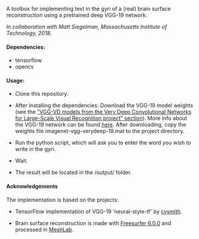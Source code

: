 A toolbox for implementing text in the gyri of a (real) brain surface reconstruction using a pretrained deep VGG-19 network.

*In collaboration with Matt Siegelman, Massachusetts Institute of Technology, 2018.*

#### Dependencies:

- tensorflow
- opencv

#### Usage:
- Clone this repository.
- After installing the dependencies:
  Download the VGG-19 model weights (see the ["VGG-VD models from the Very Deep Convolutional Networks for Large-Scale Visual Recognition project" section](http://www.vlfeat.org/matconvnet/pretrained/)). More info about the VGG-19 network can be found [here](http://www.robots.ox.ac.uk/~vgg/research/very_deep/).
  After downloading, copy the weights file imagenet-vgg-verydeep-19.mat to the project directory.

- Run the python script, which will ask you to enter the word you wish to write in the gyri.
- Wait. 
- The result will be located in the /output/ folder.

#### Acknowledgements

The implementation is based on the projects:

- TensorFlow implementation of VGG-19 'neural-style-tf' by [cysmith](https://github.com/cysmith/neural-style-tf).

- Brain surface reconstruction is made with [Freesurfer 6.0.0](https://surfer.nmr.mgh.harvard.edu/) and processed in [MeshLab](http://www.meshlab.net/). 
